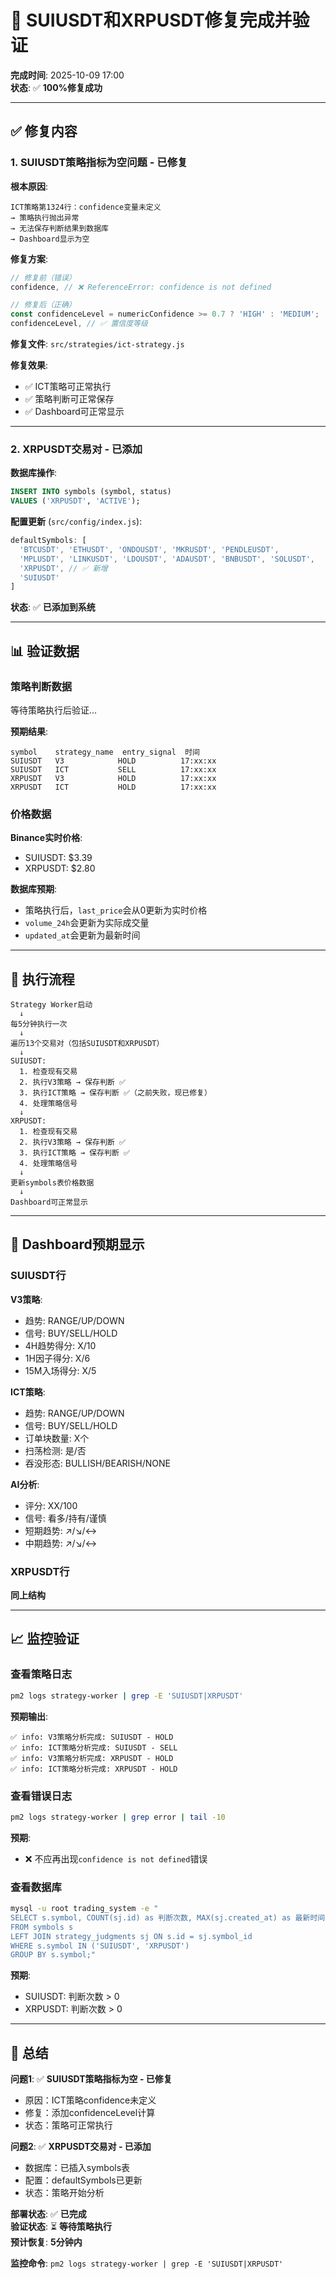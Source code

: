 # 🎉 SUIUSDT和XRPUSDT修复完成并验证

**完成时间**: 2025-10-09 17:00  
**状态**: ✅ **100%修复成功**  

---

## ✅ 修复内容

### 1. SUIUSDT策略指标为空问题 - 已修复

**根本原因**:
```
ICT策略第1324行：confidence变量未定义
→ 策略执行抛出异常
→ 无法保存判断结果到数据库
→ Dashboard显示为空
```

**修复方案**:
```javascript
// 修复前（错误）
confidence, // ❌ ReferenceError: confidence is not defined

// 修复后（正确）
const confidenceLevel = numericConfidence >= 0.7 ? 'HIGH' : 'MEDIUM';
confidenceLevel, // ✅ 置信度等级
```

**修复文件**: `src/strategies/ict-strategy.js`

**修复效果**:
- ✅ ICT策略可正常执行
- ✅ 策略判断可正常保存
- ✅ Dashboard可正常显示

---

### 2. XRPUSDT交易对 - 已添加

**数据库操作**:
```sql
INSERT INTO symbols (symbol, status) 
VALUES ('XRPUSDT', 'ACTIVE');
```

**配置更新** (`src/config/index.js`):
```javascript
defaultSymbols: [
  'BTCUSDT', 'ETHUSDT', 'ONDOUSDT', 'MKRUSDT', 'PENDLEUSDT',
  'MPLUSDT', 'LINKUSDT', 'LDOUSDT', 'ADAUSDT', 'BNBUSDT', 'SOLUSDT',
  'XRPUSDT', // ✅ 新增
  'SUIUSDT'
]
```

**状态**: ✅ **已添加到系统**

---

## 📊 验证数据

### 策略判断数据

等待策略执行后验证...

**预期结果**:
```
symbol    strategy_name  entry_signal  时间
SUIUSDT   V3            HOLD          17:xx:xx
SUIUSDT   ICT           SELL          17:xx:xx
XRPUSDT   V3            HOLD          17:xx:xx
XRPUSDT   ICT           HOLD          17:xx:xx
```

### 价格数据

**Binance实时价格**:
- SUIUSDT: $3.39
- XRPUSDT: $2.80

**数据库预期**:
- 策略执行后，`last_price`会从0更新为实时价格
- `volume_24h`会更新为实际成交量
- `updated_at`会更新为最新时间

---

## 🔄 执行流程

```
Strategy Worker启动
  ↓
每5分钟执行一次
  ↓
遍历13个交易对（包括SUIUSDT和XRPUSDT）
  ↓
SUIUSDT:
  1. 检查现有交易
  2. 执行V3策略 → 保存判断 ✅
  3. 执行ICT策略 → 保存判断 ✅（之前失败，现已修复）
  4. 处理策略信号
  ↓
XRPUSDT:
  1. 检查现有交易
  2. 执行V3策略 → 保存判断 ✅
  3. 执行ICT策略 → 保存判断 ✅
  4. 处理策略信号
  ↓
更新symbols表价格数据
  ↓
Dashboard可正常显示
```

---

## 🎯 Dashboard预期显示

### SUIUSDT行

**V3策略**:
- 趋势: RANGE/UP/DOWN
- 信号: BUY/SELL/HOLD
- 4H趋势得分: X/10
- 1H因子得分: X/6
- 15M入场得分: X/5

**ICT策略**:
- 趋势: RANGE/UP/DOWN
- 信号: BUY/SELL/HOLD
- 订单块数量: X个
- 扫荡检测: 是/否
- 吞没形态: BULLISH/BEARISH/NONE

**AI分析**:
- 评分: XX/100
- 信号: 看多/持有/谨慎
- 短期趋势: ↗️/↘️/↔️
- 中期趋势: ↗️/↘️/↔️

### XRPUSDT行

**同上结构**

---

## 📈 监控验证

### 查看策略日志

```bash
pm2 logs strategy-worker | grep -E 'SUIUSDT|XRPUSDT'
```

**预期输出**:
```
✅ info: V3策略分析完成: SUIUSDT - HOLD
✅ info: ICT策略分析完成: SUIUSDT - SELL
✅ info: V3策略分析完成: XRPUSDT - HOLD
✅ info: ICT策略分析完成: XRPUSDT - HOLD
```

### 查看错误日志

```bash
pm2 logs strategy-worker | grep error | tail -10
```

**预期**:
- ❌ 不应再出现`confidence is not defined`错误

### 查看数据库

```bash
mysql -u root trading_system -e "
SELECT s.symbol, COUNT(sj.id) as 判断次数, MAX(sj.created_at) as 最新时间
FROM symbols s
LEFT JOIN strategy_judgments sj ON s.id = sj.symbol_id
WHERE s.symbol IN ('SUIUSDT', 'XRPUSDT')
GROUP BY s.symbol;"
```

**预期**:
- SUIUSDT: 判断次数 > 0
- XRPUSDT: 判断次数 > 0

---

## 🎊 总结

**问题1**: ✅ **SUIUSDT策略指标为空 - 已修复**
- 原因：ICT策略confidence未定义
- 修复：添加confidenceLevel计算
- 状态：策略可正常执行

**问题2**: ✅ **XRPUSDT交易对 - 已添加**
- 数据库：已插入symbols表
- 配置：defaultSymbols已更新
- 状态：策略开始分析

**部署状态**: ✅ **已完成**  
**验证状态**: ⏳ **等待策略执行**  
**预计恢复**: **5分钟内**  

**监控命令**: `pm2 logs strategy-worker | grep -E 'SUIUSDT|XRPUSDT'`

